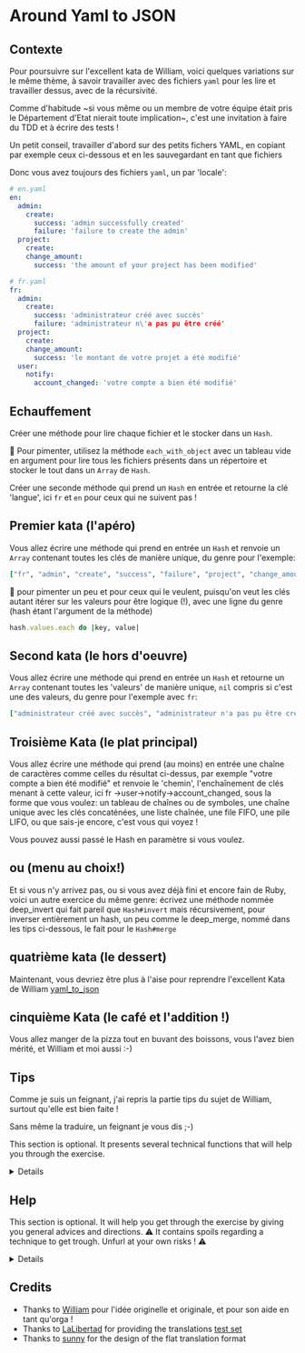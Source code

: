 # Around Yaml to JSON

## Contexte

Pour poursuivre sur l'excellent kata de William, voici quelques variations sur le même thème, à savoir travailler avec des fichiers `yaml` pour les lire et travailler dessus, avec de la récursivité. 

Comme d'habitude ~si vous même ou un membre de votre équipe était pris le Département d'Etat nierait toute implication~, c'est une invitation à faire du TDD et à écrire des tests !

Un petit conseil, travailler d'abord sur des petits fichers YAML, en copiant par exemple ceux ci-dessous et en les sauvegardant en tant que fichiers

Donc vous avez toujours des fichiers `yaml`, un par 'locale':
```yaml
# en.yaml
en:
  admin:
    create:
      success: 'admin successfully created'
      failure: 'failure to create the admin'
  project:
    create:
    change_amount:
      success: 'the amount of your project has been modified'

# fr.yaml
fr:
  admin:
    create:
      success: 'administrateur créé avec succès'
      failure: 'administrateur n\'a pas pu être créé'
  project:
    create:
    change_amount:
      success: 'le montant de votre projet a été modifié'
  user:
    notify:
      account_changed: 'votre compte a bien été modifié'
```

## Echauffement
Créer une méthode pour lire chaque fichier et le stocker dans un `Hash`.

:cactus: Pour pimenter, utilisez la méthode `each_with_object` avec un tableau vide en argument pour lire tous les fichiers présents dans un répertoire et stocker le tout dans un `Array` de `Hash`.

Créer une seconde méthode qui prend un `Hash` en entrée et retourne la clé 'langue', ici `fr` et `en` pour ceux qui ne suivent pas !

## Premier kata (l'apéro)

Vous allez écrire une méthode qui prend en entrée un `Hash` et renvoie un `Array` contenant toutes les clés de manière unique, du genre pour l'exemple:

```ruby  
["fr", "admin", "create", "success", "failure", "project", "change_amount", "user", "notify", "account_changed"]
```
:cactus: pour pimenter un peu et pour ceux qui le veulent, puisqu'on veut les clés autant itérer sur les valeurs pour être logique (!), avec une ligne du genre (hash étant l'argument de la méthode)

```ruby  
hash.values.each do |key, value|
```
## Second kata (le hors d'oeuvre)

Vous allez écrire une méthode qui prend en entrée un `Hash` et retourne un `Array` contenant toutes les 'valeurs' de manière unique, `nil` compris si c'est une des valeurs, du genre pour l'exemple avec `fr`:

```ruby 
["administrateur créé avec succès", "administrateur n'a pas pu être créé", nil, "le montant de votre projet a été modifié", "votre compte a bien été modifié"]
```

## Troisième Kata (le plat principal)

Vous allez écrire une méthode qui prend (au moins) en entrée une chaîne de caractères comme celles du résultat ci-dessus, par exemple
"votre compte a bien été modifié" et renvoie le 'chemin', l'enchaînement de clés menant à cette valeur, ici fr ->user->notify->account_changed, sous la forme que vous voulez: un tableau de chaînes ou de symboles, une chaîne unique avec les clés concaténées, une liste chaînée, une file FIFO, une pile LIFO, ou que sais-je encore, c'est vous qui voyez ! 

Vous pouvez aussi passé le Hash en paramètre si vous voulez.

## ou (menu au choix!)
Et si vous n'y arrivez pas, ou si vous avez déjà fini et encore fain de Ruby, voici un autre exercice du même genre: écrivez une méthode nommée deep_invert qui fait pareil que `Hash#invert` mais récursivement, pour inverser entièrement un hash, un peu comme le deep_merge, nommé dans les tips ci-dessous, le fait pour le `Hash#merge`

## quatrième kata (le dessert)

Maintenant, vous devriez être plus à l'aise pour reprendre l'excellent Kata de William [yaml_to_json](https://github.com/williampollet/yaml_to_json_kata)

## cinquième Kata (le café et l'addition !)

Vous allez manger de la pizza tout en buvant des boissons, vous l'avez bien mérité, et William et moi aussi :-)


## Tips

Comme je suis un feignant, j'ai repris la partie tips du sujet de William, surtout qu'elle est bien faite !

Sans même la traduire, un feignant je vous dis ;-)

This section is optional. It presents several technical functions that will help you through the exercise.

<details>

* you can use `hash.dig('key1', 'key2', 'key3')` to dig quickly into a deep hash. [ref](https://ruby-doc.org/core-2.3.0_preview1/Hash.html#method-i-dig)
* the function `hash1.deep_merge(hash2)` will allow you to merge two deep hashes without overriding the former value [ref](https://apidock.com/rails/Hash/deep_merge). As this is a rails function, to have it work you must monkey-patch `Hash` with the code [here](https://github.com/casunlight/rails/blob/master/activesupport/lib/active_support/core_ext/hash/deep_merge.rb)
* the iterator `inject({})` will allow you to iterate over an array and inject the values you want in a resulting hash [ref](https://apidock.com/ruby/Enumerable/inject)
* the function `YAML.load_file('path/to/file')` will allow you to load the content of a yaml file and return it in a corresponding hash [ref](https://apidock.com/ruby/YAML/load_file/class)

</details>

## Help

This section is optional. It will help you get through the exercise by giving you general advices and directions. :warning: It contains spoils regarding a technique to get trough. Unfurl at your own risks ! :warning:

<details>

General advices on the approach:
<details>
If you don't know how to begin, consider doing the exercise step by step:

* first create a small function capable of migrating a simple key, for a simple hash
* then you can create a function capable of migrating several nested keys, for a more complex hash
* then you can create a function capable of migrating a full file
* then you can create a function capable of migrating several files (for several languages)

</details>

Algorithms tips:
<details>
 You are stuck and you would like a tip on the algorithm to implement? A recursive strategy can help. Any other approach is welcome though
</details>
</details>

## Credits

* Thanks to [William](https://github.com/williampollet/yaml_to_json_kata) pour l'idée originelle et originale, et pour son aide en tant qu'orga !
* Thanks to [LaLibertad](https://github.com/lalibertad) for providing the translations [test set](https://github.com/lalibertad/consul/tree/master/config/locales)
* Thanks to [sunny](https://github.com/sunny) for the design of the flat translation format
